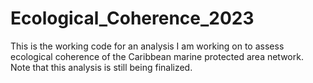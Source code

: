# Ecological_Coherence_2023

This is the working code for an analysis I am working on to assess ecological coherence of the Caribbean marine protected area network.
Note that this analysis is still being finalized.
